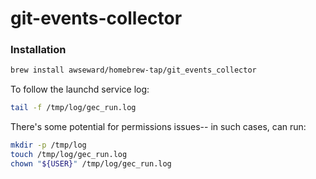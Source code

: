 # git-events-collector

### Installation

```sh
brew install awseward/homebrew-tap/git_events_collector
```

To follow the launchd service log:

```sh
tail -f /tmp/log/gec_run.log
```

There's some potential for permissions issues-- in such cases, can run:
```sh
mkdir -p /tmp/log
touch /tmp/log/gec_run.log
chown "${USER}" /tmp/log/gec_run.log
```
